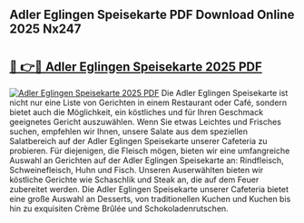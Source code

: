 ## Adler Eglingen Speisekarte PDF Download Online 2025 Nx247

# <h2><a href="http://gcdxwg.nevu.top/?p=Adler+Eglingen+Speisekarte">🔗 👉🔴 Adler Eglingen Speisekarte 2025 PDF</a></h2>

[![Adler Eglingen Speisekarte 2025 PDF](https://i.imgur.com/dBaPXMq.png)](http://gcdxwg.nevu.top/?p=Adler+Eglingen+Speisekarte)
Die Adler Eglingen Speisekarte ist nicht nur eine Liste von Gerichten in einem Restaurant oder Café, sondern bietet auch die Möglichkeit, ein köstliches und für Ihren Geschmack geeignetes Gericht auszuwählen. Wenn Sie etwas Leichtes und Frisches suchen, empfehlen wir Ihnen, unsere Salate aus dem speziellen Salatbereich auf der Adler Eglingen Speisekarte unserer Cafeteria zu probieren. Für diejenigen, die Fleisch mögen, bieten wir eine umfangreiche Auswahl an Gerichten auf der Adler Eglingen Speisekarte an: Rindfleisch, Schweinefleisch, Huhn und Fisch. Unseren Auserwählten bieten wir köstliche Gerichte wie Schaschlik und Steak an, die auf dem Feuer zubereitet werden. Die Adler Eglingen Speisekarte unserer Cafeteria bietet eine große Auswahl an Desserts, von traditionellen Kuchen und Kuchen bis hin zu exquisiten Crème Brûlée und Schokoladenrutschen.
